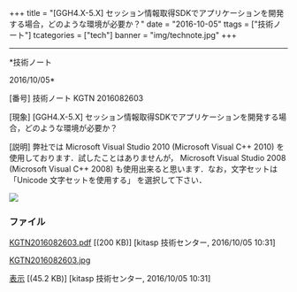 ﻿+++
title = "[GGH4.X-5.X] セッション情報取得SDKでアプリケーションを開発する場合，どのような環境が必要か？"
date = "2016-10-05"
ttags = ["技術ノート"]
tcategories = ["tech"]
banner = "img/technote.jpg"
+++

-----------------------------------------------------------------------------------------------------------------------------

*技術ノート

2016/10/05*


[番号]
技術ノート KGTN 2016082603

[現象]
[GGH4.X-5.X]
セッション情報取得SDKでアプリケーションを開発する場合，どのような環境が必要か？

[説明]
弊社では Microsoft Visual Studio 2010 (Microsoft Visual C++ 2010)
を使用しております．試したことはありませんが， Microsoft Visual Studio
2008 (Microsoft Visual C++ 2008)
も使用出来ると思います．なお，文字セットは 「Unicode
文字セットを使用する」 を選択して下さい．

![](http://techreport.kitasp.net/attachments/download/3024/KGTN2016082603.jpg)


### ファイル

 
 


[KGTN2016082603.pdf](http://techreport.kitasp.net/attachments/download/3023/KGTN2016082603.pdf)
 [(200 KB)] [kitasp 技術センター, 2016/10/05
10:31]

[KGTN2016082603.jpg](http://techreport.kitasp.net/attachments/download/3024/KGTN2016082603.jpg)

[表示](http://techreport.kitasp.net/attachments/3024/KGTN2016082603.jpg "表示")
 [(45.2 KB)] [kitasp 技術センター, 2016/10/05
10:31]


 


 


